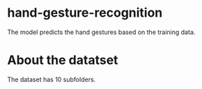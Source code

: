# hand-gesture-recognition
  The model predicts the hand gestures based on the training data.
# About the datatset
  The dataset has 10 subfolders.
